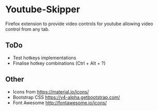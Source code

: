 # Youtube-Skipper

Firefox extension to  provide video controls for youtube allowing video control from any tab.


## ToDo

- Test hotkeys implementations 
- Finalise hotkey combinations (Ctrl + Alt + ?)


## Other

- Icons from https://material.io/icons/
- Bootstrap CSS https://v4-alpha.getbootstrap.com/
- Font Awesome http://fontawesome.io/icons/
